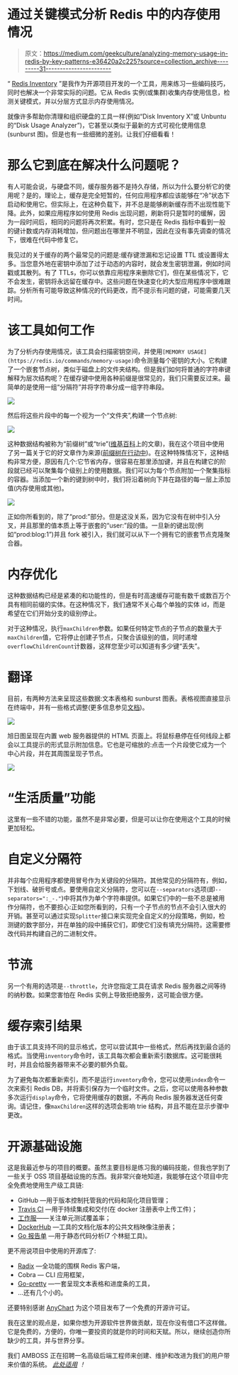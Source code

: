 # 通过关键模式分析 Redis 中的内存使用情况

> 原文：<https://medium.com/geekculture/analyzing-memory-usage-in-redis-by-key-patterns-e36420a2c225?source=collection_archive---------31----------------------->

“ [Redis Inventory](https://github.com/obukhov/redis-inventory) ”是我作为开源项目开发的一个工具，用来练习一些编码技巧，同时也解决一个非常实际的问题。它从 Redis 实例(或集群)收集内存使用信息，检测关键模式，并以分层方式显示内存使用情况。

就像许多帮助你清理和组织硬盘的工具一样(例如“Disk Inventory X”或 Unbuntu 的“Disk Usage Analyzer”)，它甚至以类似于最新的方式可视化使用信息(sunburst 图)。但是也有一些细微的差别。让我们仔细看看！

# 那么它到底在解决什么问题呢？

有人可能会说，与硬盘不同，缓存服务器不是持久存储，所以为什么要分析它的使用呢？是的，理论上，缓存是完全短暂的，任何应用程序都应该能够在“冷”状态下启动和使用它。但实际上，在这种负载下，并不总是能够刷新缓存而不出现性能下降。此外，如果应用程序如何使用 Redis 出现问题，刷新将只是暂时的缓解，因为一段时间后，相同的问题将再次积累。有时，您只是在 Redis 指标中看到一般的键计数或内存消耗增加，但问题出在哪里并不明显，因此在没有事先调查的情况下，很难在代码中修复它。

我见过的关于缓存的两个最常见的问题是:缓存键泄漏和忘记设置 TTL 或设置得太多。当您意外地在密钥中添加了过于动态的内容时，就会发生密钥泄漏，例如时间戳或其散列。有了 TTLs，你可以依靠应用程序来删除它们，但在某些情况下，它不会发生，密钥将永远留在缓存中。这些问题在快速变化的大型应用程序中很难跟踪。分析所有可能导致这种情况的代码更改，而不提示有问题的键，可能需要几天时间。

# 该工具如何工作

为了分析内存使用情况，该工具会扫描密钥空间，并使用`[MEMORY USAGE](https://redis.io/commands/memory-usage)`命令测量每个密钥的大小。它构建了一个嵌套节点树，类似于磁盘上的文件夹结构。但是我们如何将普通的字符串键解释为层次结构呢？在缓存键中使用各种前缀是很常见的，我们只需要反过来。最简单的是使用一组“分隔符”并将字符串分成一组字符串段。

![](img/f78ff005395215d6027153e4b2f46013.png)

然后将这些片段中的每一个视为一个“文件夹”,构建一个节点树:

![](img/c6114917a50652e9d0ac83d4489c7fdc.png)

这种数据结构被称为“前缀树”或“trie”([维基百科](https://en.wikipedia.org/wiki/Trie)上的文章)，我在这个项目中使用了另一篇关于它的好文章作为来源([前缀树在行动中](/amboss/prefix-trees-in-action-404a6105b6d5))。在这种特殊情况下，这种结构非常方便，原因有几个:它节省内存，很容易在那里添加键，并且在构建它的阶段就已经可以聚集每个级别上的使用数据。我们可以为每个节点附加一个聚集指标的容器。当添加一个新的键到树中时，我们将沿着树向下并在路径的每一层上添加值(内存使用或其他)。

![](img/57382f9fa9b61277a88fc57cf3f10ef2.png)

正如你所看到的，除了“prod:”部分。但是这没关系，因为它没有在树中引入分叉，并且那里的值本质上等于嵌套的“user:”段的值。一旦新的键出现(例如“prod:blog:1”)并且 fork 被引入，我们就可以从下一个拥有它的嵌套节点克隆聚合器。

# 内存优化

这种数据结构已经是紧凑的和功能性的，但是有时高速缓存可能有数千或数百万个具有相同前缀的实体。在这种情况下，我们通常不关心每个单独的实体 id，而是希望在它们开始分支的级别停止。

对于这种情况，执行`maxChildren`参数。如果任何特定节点的子节点的数量大于`maxChildren`值，它将停止创建子节点，只聚合该级别的值，同时递增`overflowChildrenCount`计数器，这样您至少可以知道有多少键“丢失”。

# 翻译

目前，有两种方法来呈现这些数据:文本表格和 sunburst 图表。表格视图直接显示在终端中，并有一些格式调整(更多信息参见[文档](https://github.com/obukhov/redis-inventory/blob/master/docs/usage.md))。

![](img/d0bb0e1f19a794c87a7ab61816be68e8.png)

旭日图呈现在内置 web 服务器提供的 HTML 页面上。将鼠标悬停在任何线段上都会以工具提示的形式显示附加信息。它也是可缩放的:点击一个片段使它成为一个中心片段，并在其周围呈现子节点。

![](img/e54fc3566046b800482227cfd769d00e.png)

# “生活质量”功能

这里有一些不错的功能，虽然不是非常必要，但是可以让你在使用这个工具的时候更加轻松。

# 自定义分隔符

并非每个应用程序都使用冒号作为关键段的分隔符。其他常见的分隔符有，例如，下划线、破折号或点。要使用自定义分隔符，您可以在`--separators`选项(即`--separators=":_-."`)中将其作为单个字符串提供。如果它们中的一些不总是被用作分隔符，也不要担心:正如您所看到的，只有一个子节点的节点不会引入很大的开销。甚至可以通过实现`Splitter`接口来实现完全自定义的分段策略，例如，检测键的数字部分，并在单独的段中捕获它们，即使它们没有填充分隔符。这需要修改代码并构建自己的二进制文件。

# 节流

另一个有用的选项是`--throttle`，允许您指定工具在请求 Redis 服务器之间等待的纳秒数。如果您害怕在 Redis 实例上导致拒绝服务，这可能会很方便。

# 缓存索引结果

由于该工具支持不同的显示格式，您可以尝试其中一些格式，然后再找到最合适的格式。当使用`inventory`命令时，该工具每次都会重新索引数据库。这可能很耗时，并且会给服务器带来不必要的额外负载。

为了避免每次都重新索引，而不是运行`inventory`命令，您可以使用`index`命令一次来索引 Redis DB，并将索引保存为一个临时文件。之后，您可以使用各种参数多次运行`display`命令，它将使用缓存的数据，不再向 Redis 服务器发送任何查询。请记住，像`maxChildren`这样的选项会影响 trie 结构，并且不能在显示步骤中更改。

# 开源基础设施

这是我最近参与的项目的概要。虽然主要目标是练习我的编码技能，但我也学到了一些关于 OSS 项目基础设施的东西。我非常兴奋地知道，我能够在这个项目中完全免费地使用生产级工具链:

*   GitHub —用于版本控制托管我的代码和简化项目管理；
*   [Travis CI](https://travis-ci.com/) —用于持续集成和交付(在 docker 注册表中上传工件)；
*   [工作服](https://coveralls.io/)——关注单元测试覆盖率；
*   [DockerHub](https://hub.docker.com/) —工具的文档化版本的公共文档映像注册表；
*   [Go 报告单](https://goreportcard.com/) —用于静态代码分析(7 个林挺工具)。

更不用说项目中使用的开源库了:

*   [Radix](https://github.com/mediocregopher/radix) —全功能的围棋 Redis 客户端，
*   Cobra — CLI 应用框架，
*   [Go-pretty](https://github.com/jedib0t/go-pretty) —一套呈现文本表格和进度条的工具，
*   …还有几个小的。

还要特别感谢 [AnyChart](https://www.anychart.com/) 为这个项目发布了一个免费的开源许可证。

我在这里的观点是，如果你想为开源软件世界做贡献，现在你没有借口不这样做。它是免费的，方便的，你唯一要投资的就是你的时间和天赋。所以，继续创造你所缺少的工具，并与世界分享。

我们 AMBOSS 正在招聘一名高级后端工程师来创建、维护和改进为我们的用户带来价值的系统。 [*此处适用*](https://wrkbl.ink/1e7ZAqq) *！*